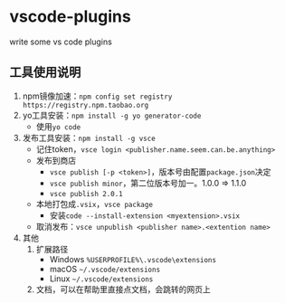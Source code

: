 # vscode-plugins
write some vs code plugins

## 工具使用说明
1. npm镜像加速：`npm config set registry https://registry.npm.taobao.org`
2. yo工具安装：`npm install -g yo generator-code`
    - 使用`yo code`
3. 发布工具安装：`npm install -g vsce`
    - 记住token，`vsce login <publisher.name.seem.can.be.anything>`
    - 发布到商店
        - `vsce publish [-p <token>]`，版本号由配置`package.json`决定
        - `vsce publish minor`，第二位版本号加一。1.0.0 => 1.1.0
        - `vsce publish 2.0.1`
    - 本地打包成`.vsix`，`vsce package`
        - 安装`code --install-extension <myextension>.vsix`
    - 取消发布：`vsce unpublish <publisher name>.<extention name>`
4. 其他
    1. 扩展路径
        - Windows `%USERPROFILE%\.vscode\extensions`
        - macOS `~/.vscode/extensions`
        - Linux `~/.vscode/extensions`
    2. 文档，可以在帮助里直接点文档，会跳转的网页上